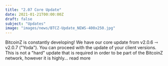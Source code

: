```yaml
---
title: "2.07 Core Update"
date: 2021-01-21T00:00:00Z
draft: false
subject: "Updates"
image: "images/news/BTCZ-Update_NEWS-400x250.jpg"
---
```


BitcoinZ is constantly developing! We have our core update from v2.0.6 ⇾ v2.0.7 ("Yoda"). You can proceed with the update of your client versions. This is not a "hard" update that is required in order to be part of the BitcoinZ network, however it is highly...
read more
